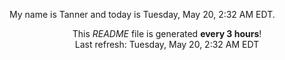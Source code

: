 My name is Tanner and today is Tuesday, May 20, 2:32 AM EDT.

<p align="center">This <i>README</i> file is generated <b>every 3 hours</b>!</br>Last refresh: Tuesday, May 20, 2:32 AM EDT<br /></p>
